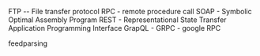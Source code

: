 FTP -- File transfer protocol 
RPC - remote procedure call
SOAP - Symbolic Optimal Assembly Program
REST -   Representational State Transfer Application Programming Interface
GrapQL - 
GRPC - google RPC 

feedparsing
